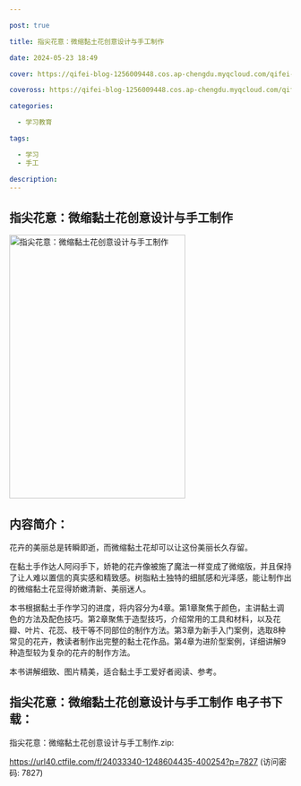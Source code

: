 ```yaml
---

post: true

title: 指尖花意：微缩黏土花创意设计与手工制作

date: 2024-05-23 18:49

cover: https://qifei-blog-1256009448.cos.ap-chengdu.myqcloud.com/qifei-blog/662f5c390ea9cb1403bd52d3.jpg

coveross: https://qifei-blog-1256009448.cos.ap-chengdu.myqcloud.com/qifei-blog/662f5c390ea9cb1403bd52d3.jpg

categories:

  - 学习教育

tags:

  - 学习
  - 手工

description:
---
```


## 指尖花意：微缩黏土花创意设计与手工制作
<img alt="指尖花意：微缩黏土花创意设计与手工制作 " class="aligncenter loading" data-was-processed="true" decoding="async" fetchpriority="high" height="471" src="https://qifei-blog-1256009448.cos.ap-chengdu.myqcloud.com/qifei-blog/662f5c390ea9cb1403bd52d3.jpg " style="cursor: zoom-in;" width="314"/>

## 内容简介：

花卉的美丽总是转瞬即逝，而微缩黏土花却可以让这份美丽长久存留。

在黏土手作达人阿闷手下，娇艳的花卉像被施了魔法一样变成了微缩版，并且保持了让人难以置信的真实感和精致感。树脂粘土独特的细腻感和光泽感，能让制作出的微缩黏土花显得娇嫩清新、美丽迷人。

本书根据黏土手作学习的进度，将内容分为4章。第1章聚焦于颜色，主讲黏土调色的方法及配色技巧。第2章聚焦于造型技巧，介绍常用的工具和材料，以及花瓣、叶片、花蕊、枝干等不同部位的制作方法。第3章为新手入门案例，选取8种常见的花卉，教读者制作出完整的黏土花作品。第4章为进阶型案例，详细讲解9种造型较为复杂的花卉的制作方法。

本书讲解细致、图片精美，适合黏土手工爱好者阅读、参考。

## 指尖花意：微缩黏土花创意设计与手工制作 电子书下载：
指尖花意：微缩黏土花创意设计与手工制作.zip: 

https://url40.ctfile.com/f/24033340-1248604435-400254?p=7827 (访问密码: 7827)
